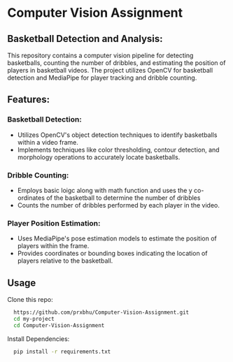 
# Computer Vision Assignment
## Basketball Detection and Analysis:

This repository contains a computer vision pipeline for detecting basketballs, counting the number of dribbles, and estimating the position of players in basketball videos. The project utilizes OpenCV for basketball detection and MediaPipe for player tracking and dribble counting.

## Features:
### Basketball Detection:
* Utilizes OpenCV's object detection techniques to identify basketballs within a video frame.
* Implements techniques like color thresholding, contour detection, and morphology operations to accurately locate basketballs.
### Dribble Counting:
* Employs basic loigc along with math function and uses the y co-ordinates of the basketball to determine the number of dribbles
* Counts the number of dribbles performed by each player in the video.
### Player Position Estimation:
* Uses MediaPipe's pose estimation models to estimate the position of players within the frame.
* Provides coordinates or bounding boxes indicating the location of players relative to the basketball.

## Usage

Clone this repo:

```bash
  https://github.com/prxbhu/Computer-Vision-Assignment.git
  cd my-project
  cd Computer-Vision-Assignment
```
Install Dependencies:

```bash
  pip install -r requirements.txt
```
